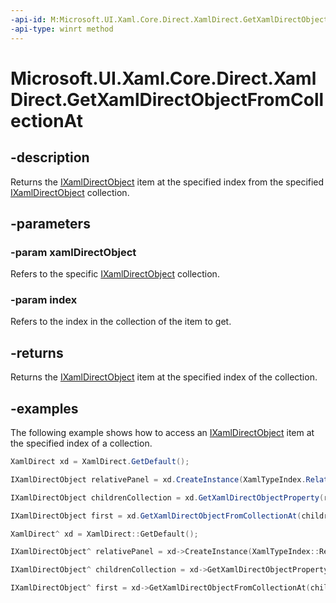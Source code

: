 ```yaml
---
-api-id: M:Microsoft.UI.Xaml.Core.Direct.XamlDirect.GetXamlDirectObjectFromCollectionAt(Microsoft.UI.Xaml.Core.Direct.IXamlDirectObject,System.UInt32)
-api-type: winrt method
---
```


<!-- Method syntax.
public IXamlDirectObject XamlDirect.GetXamlDirectObjectFromCollectionAt(IXamlDirectObject xamlDirectObject, UInt32 index)
-->

# Microsoft.UI.Xaml.Core.Direct.XamlDirect.GetXamlDirectObjectFromCollectionAt

## -description
Returns the [IXamlDirectObject](ixamldirectobject.md) item at the specified index from the specified [IXamlDirectObject](ixamldirectobject.md) collection.

## -parameters
### -param xamlDirectObject
Refers to the specific [IXamlDirectObject](ixamldirectobject.md) collection.

### -param index
Refers to the index in the collection of the item to get.

## -returns
Returns the [IXamlDirectObject](ixamldirectobject.md) item at the specified index of the collection.

## -examples
The following example shows how to access an [IXamlDirectObject](ixamldirectobject.md) item at the specified index of a collection.

```C#
XamlDirect xd = XamlDirect.GetDefault();

IXamlDirectObject relativePanel = xd.CreateInstance(XamlTypeIndex.RelativePanel);

IXamlDirectObject childrenCollection = xd.GetXamlDirectObjectProperty(relativePanel, XamlPropertyIndex.Panel_Children);

IXamlDirectObject first = xd.GetXamlDirectObjectFromCollectionAt(childrenCollection, 0);
```

```CPP
XamlDirect^ xd = XamlDirect::GetDefault();

IXamlDirectObject^ relativePanel = xd->CreateInstance(XamlTypeIndex::RelativePanel);

IXamlDirectObject^ childrenCollection = xd->GetXamlDirectObjectProperty(relativePanel, XamlPropertyIndex::Panel_Children);

IXamlDirectObject^ first = xd->GetXamlDirectObjectFromCollectionAt(childrenCollection, 0);
```
